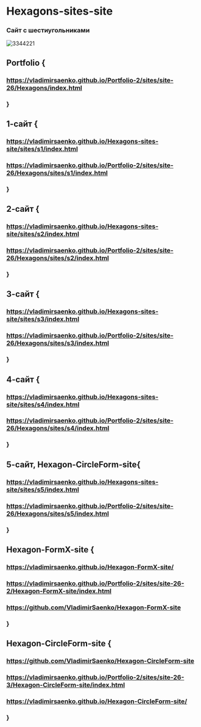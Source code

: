 # Hexagons-sites-site
 
### Сайт с шестиугольниками

![3344221](https://user-images.githubusercontent.com/56477695/121499087-bb2e4e80-c9e5-11eb-9ade-693a88c6835b.jpg)

## Portfolio {

### https://vladimirsaenko.github.io/Portfolio-2/sites/site-26/Hexagons/index.html

### }

## 1-сайт {

### https://vladimirsaenko.github.io/Hexagons-sites-site/sites/s1/index.html

### https://vladimirsaenko.github.io/Portfolio-2/sites/site-26/Hexagons/sites/s1/index.html

### }

## 2-сайт {

### https://vladimirsaenko.github.io/Hexagons-sites-site/sites/s2/index.html

### https://vladimirsaenko.github.io/Portfolio-2/sites/site-26/Hexagons/sites/s2/index.html

### }

## 3-сайт {

### https://vladimirsaenko.github.io/Hexagons-sites-site/sites/s3/index.html

### https://vladimirsaenko.github.io/Portfolio-2/sites/site-26/Hexagons/sites/s3/index.html

### }

## 4-сайт {

### https://vladimirsaenko.github.io/Hexagons-sites-site/sites/s4/index.html

### https://vladimirsaenko.github.io/Portfolio-2/sites/site-26/Hexagons/sites/s4/index.html

### }

## 5-сайт, Hexagon-CircleForm-site{

### https://vladimirsaenko.github.io/Hexagons-sites-site/sites/s5/index.html

### https://vladimirsaenko.github.io/Portfolio-2/sites/site-26/Hexagons/sites/s5/index.html

### }

## Hexagon-FormX-site {

### https://vladimirsaenko.github.io/Hexagon-FormX-site/

### https://vladimirsaenko.github.io/Portfolio-2/sites/site-26-2/Hexagon-FormX-site/index.html

### https://github.com/VladimirSaenko/Hexagon-FormX-site

### }

## Hexagon-CircleForm-site {

### https://github.com/VladimirSaenko/Hexagon-CircleForm-site

### https://vladimirsaenko.github.io/Portfolio-2/sites/site-26-3/Hexagon-CircleForm-site/index.html

### https://vladimirsaenko.github.io/Hexagon-CircleForm-site/

### }
